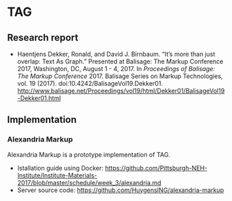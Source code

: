 # TAG

## Research report

* Haentjens Dekker, Ronald, and David J. Birnbaum. “It’s more than just overlap: Text As Graph.” Presented at Balisage: The Markup Conference 2017, Washington, DC, August 1 - 4, 2017. In *Proceedings of Balisage: The Markup Conference* 2017. Balisage Series on Markup Technologies, vol. 19 (2017). doi:10.4242/BalisageVol19.Dekker01. <http://www.balisage.net/Proceedings/vol19/html/Dekker01/BalisageVol19-Dekker01.html>

## Implementation

### Alexandria Markup

Alexandria Markup is a prototype implementation of TAG. 

* Istallation guide using Docker: <https://github.com/Pittsburgh-NEH-Institute/Institute-Materials-2017/blob/master/schedule/week_3/alexandria.md>
* Server source code: <https://github.com/HuygensING/alexandria-markup>

